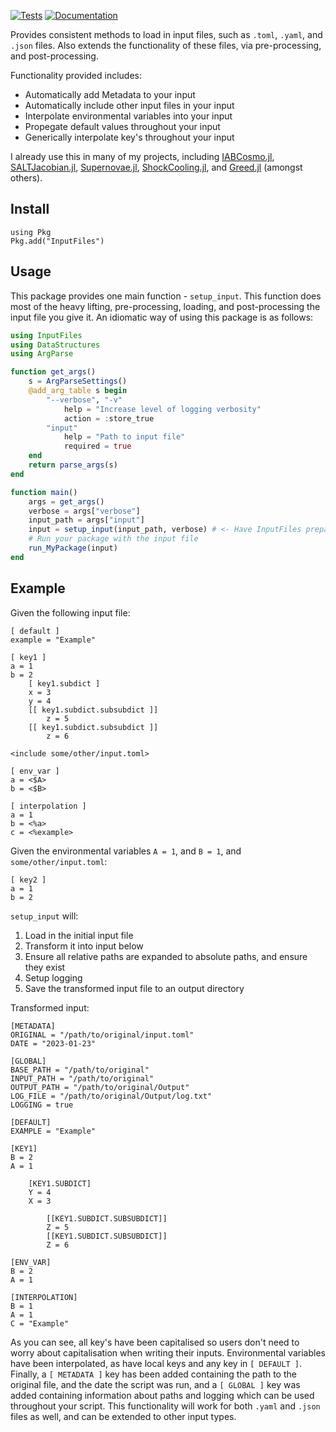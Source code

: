 [![Tests](https://github.com/OmegaLambda1998/InputFiles.jl/actions/workflows/test.yml/badge.svg)](https://github.com/OmegaLambda1998/InputFiles.jl/actions/workflows/test.yml)
[![Documentation](https://github.com/OmegaLambda1998/InputFiles.jl/actions/workflows/documentation.yml/badge.svg)](https://omegalambda.com.au/InputFiles.jl/)

Provides consistent methods to load in input files, such as `.toml`, `.yaml`, and `.json` files. Also extends the functionality of these files, via pre-processing, and post-processing.

Functionality provided includes:
- Automatically add Metadata to your input
- Automatically include other input files in your input
- Interpolate environmental variables into your input
- Propegate default values throughout your input
- Generically interpolate key's throughout your input

I already use this in many of my projects, including [IABCosmo.jl](https://github.com/OmegaLambda1998/IABCosmo.jl), [SALTJacobian.jl](https://github.com/OmegaLambda1998/SALTJacobian.jl), [Supernovae.jl](https://github.com/OmegaLambda1998/Supernovae.jl), [ShockCooling.jl](https://github.com/OmegaLambda1998/ShockCooling.jl), and [Greed.jl](https://github.com/OmegaLambda1998/Greed.jl) (amongst others).

## Install

```
using Pkg
Pkg.add("InputFiles")
```

## Usage
This package provides one main function - `setup_input`. This function does most of the heavy lifting, pre-processing, loading, and post-processing the input file you give it. An idiomatic way of using this package is as follows:

```julia
using InputFiles
using DataStructures
using ArgParse

function get_args()
    s = ArgParseSettings()
    @add_arg_table s begin
        "--verbose", "-v"
            help = "Increase level of logging verbosity"
            action = :store_true
        "input"
            help = "Path to input file"
            required = true
    end
    return parse_args(s)
end

function main()
    args = get_args()
    verbose = args["verbose"]
    input_path = args["input"]
    input = setup_input(input_path, verbose) # <- Have InputFiles prepare your input
    # Run your package with the input file
    run_MyPackage(input)
end
```

## Example
Given the following input file:

```
[ default ]
example = "Example"

[ key1 ]
a = 1
b = 2
    [ key1.subdict ]
    x = 3
    y = 4
    [[ key1.subdict.subsubdict ]]
        z = 5
    [[ key1.subdict.subsubdict ]]
        z = 6

<include some/other/input.toml>

[ env_var ]
a = <$A>
b = <$B>

[ interpolation ]
a = 1
b = <%a>
c = <%example>

```

Given the environmental variables `A = 1`, and `B = 1`, and `some/other/input.toml`:

```
[ key2 ]
a = 1
b = 2
```

`setup_input` will:
1. Load in the initial input file
2. Transform it into input below
3. Ensure all relative paths are expanded to absolute paths, and ensure they exist
5. Setup logging
6. Save the transformed input file to an output directory

Transformed input:
```
[METADATA]
ORIGINAL = "/path/to/original/input.toml"
DATE = "2023-01-23"

[GLOBAL]
BASE_PATH = "/path/to/original"
INPUT_PATH = "/path/to/original"
OUTPUT_PATH = "/path/to/original/Output"
LOG_FILE = "/path/to/original/Output/log.txt"
LOGGING = true

[DEFAULT]
EXAMPLE = "Example"

[KEY1]
B = 2
A = 1

    [KEY1.SUBDICT]
    Y = 4
    X = 3

        [[KEY1.SUBDICT.SUBSUBDICT]]
        Z = 5
        [[KEY1.SUBDICT.SUBSUBDICT]]
        Z = 6

[ENV_VAR]
B = 2
A = 1

[INTERPOLATION]
B = 1
A = 1
C = "Example"
```

As you can see, all key's have been capitalised so users don't need to worry about capitalisation when writing their inputs. Environmental variables have been interpolated, as have local keys and any key in `[ DEFAULT ]`. Finally, a `[ METADATA ]` key has been added containing the path to the original file, and the date the script was run, and a `[ GLOBAL ]` key was added containing information about paths and logging which can be used throughout your script. This functionality will work for both `.yaml` and `.json` files as well, and can be extended to other input types.
